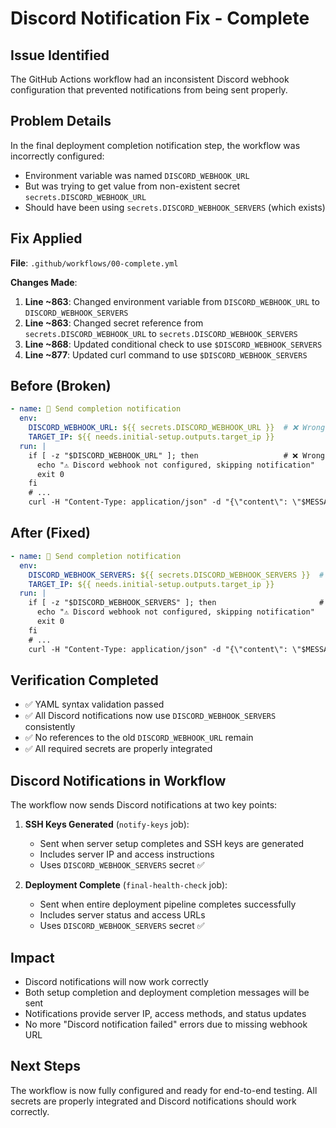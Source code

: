 # Discord Notification Fix - Complete

## Issue Identified
The GitHub Actions workflow had an inconsistent Discord webhook configuration that prevented notifications from being sent properly.

## Problem Details
In the final deployment completion notification step, the workflow was incorrectly configured:
- Environment variable was named `DISCORD_WEBHOOK_URL` 
- But was trying to get value from non-existent secret `secrets.DISCORD_WEBHOOK_URL`
- Should have been using `secrets.DISCORD_WEBHOOK_SERVERS` (which exists)

## Fix Applied
**File**: `.github/workflows/00-complete.yml`

**Changes Made**:
1. **Line ~863**: Changed environment variable from `DISCORD_WEBHOOK_URL` to `DISCORD_WEBHOOK_SERVERS`
2. **Line ~863**: Changed secret reference from `secrets.DISCORD_WEBHOOK_URL` to `secrets.DISCORD_WEBHOOK_SERVERS`
3. **Line ~868**: Updated conditional check to use `$DISCORD_WEBHOOK_SERVERS`
4. **Line ~877**: Updated curl command to use `$DISCORD_WEBHOOK_SERVERS`

## Before (Broken)
```yaml
- name: 📢 Send completion notification
  env:
    DISCORD_WEBHOOK_URL: ${{ secrets.DISCORD_WEBHOOK_URL }}  # ❌ Wrong secret
    TARGET_IP: ${{ needs.initial-setup.outputs.target_ip }}
  run: |
    if [ -z "$DISCORD_WEBHOOK_URL" ]; then                   # ❌ Wrong variable
      echo "⚠️ Discord webhook not configured, skipping notification"
      exit 0
    fi
    # ...
    curl -H "Content-Type: application/json" -d "{\"content\": \"$MESSAGE\"}" "$DISCORD_WEBHOOK_URL"  # ❌ Wrong variable
```

## After (Fixed)
```yaml
- name: 📢 Send completion notification
  env:
    DISCORD_WEBHOOK_SERVERS: ${{ secrets.DISCORD_WEBHOOK_SERVERS }}  # ✅ Correct secret
    TARGET_IP: ${{ needs.initial-setup.outputs.target_ip }}
  run: |
    if [ -z "$DISCORD_WEBHOOK_SERVERS" ]; then                       # ✅ Correct variable
      echo "⚠️ Discord webhook not configured, skipping notification"
      exit 0
    fi
    # ...
    curl -H "Content-Type: application/json" -d "{\"content\": \"$MESSAGE\"}" "$DISCORD_WEBHOOK_SERVERS"  # ✅ Correct variable
```

## Verification Completed
- ✅ YAML syntax validation passed
- ✅ All Discord notifications now use `DISCORD_WEBHOOK_SERVERS` consistently
- ✅ No references to the old `DISCORD_WEBHOOK_URL` remain
- ✅ All required secrets are properly integrated

## Discord Notifications in Workflow
The workflow now sends Discord notifications at two key points:

1. **SSH Keys Generated** (`notify-keys` job):
   - Sent when server setup completes and SSH keys are generated
   - Includes server IP and access instructions
   - Uses `DISCORD_WEBHOOK_SERVERS` secret ✅

2. **Deployment Complete** (`final-health-check` job):
   - Sent when entire deployment pipeline completes successfully  
   - Includes server status and access URLs
   - Uses `DISCORD_WEBHOOK_SERVERS` secret ✅

## Impact
- Discord notifications will now work correctly
- Both setup completion and deployment completion messages will be sent
- Notifications provide server IP, access methods, and status updates
- No more "Discord notification failed" errors due to missing webhook URL

## Next Steps
The workflow is now fully configured and ready for end-to-end testing. All secrets are properly integrated and Discord notifications should work correctly.
